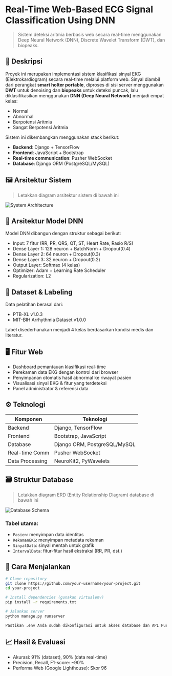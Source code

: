 # Real-Time Web-Based ECG Signal Classification Using DNN

> Sistem deteksi aritmia berbasis web secara real-time menggunakan Deep Neural Network (DNN), Discrete Wavelet Transform (DWT), dan biopeaks.

## 📑 Deskripsi

Proyek ini merupakan implementasi sistem klasifikasi sinyal EKG (Elektrokardiogram) secara real-time melalui platform web. Sinyal diambil dari perangkat **smart holter portable**, diproses di sisi server menggunakan **DWT** untuk denoising dan **biopeaks** untuk deteksi puncak, lalu diklasifikasikan menggunakan **DNN (Deep Neural Network)** menjadi empat kelas:
- Normal
- Abnormal
- Berpotensi Aritmia
- Sangat Berpotensi Aritmia

Sistem ini dikembangkan menggunakan stack berikut:
- **Backend**: Django + TensorFlow
- **Frontend**: JavaScript + Bootstrap
- **Real-time communication**: Pusher WebSocket
- **Database**: Django ORM (PostgreSQL/MySQL)

## 🖼️ Arsitektur Sistem

> Letakkan diagram arsitektur sistem di bawah ini

![System Architecture](assets/system_architecture.png)

## 🧠 Arsitektur Model DNN

Model DNN dibangun dengan struktur sebagai berikut:
- Input: 7 fitur (RR, PR, QRS, QT, ST, Heart Rate, Rasio R/S)
- Dense Layer 1: 128 neuron + BatchNorm + Dropout(0.4)
- Dense Layer 2: 64 neuron + Dropout(0.3)
- Dense Layer 3: 32 neuron + Dropout(0.2)
- Output Layer: Softmax (4 kelas)
- Optimizer: Adam + Learning Rate Scheduler
- Regularization: L2

## 🧪 Dataset & Labeling

Data pelatihan berasal dari:
- PTB-XL v1.0.3
- MIT-BIH Arrhythmia Dataset v1.0.0

Label disederhanakan menjadi 4 kelas berdasarkan kondisi medis dan literatur.

## 🖥️ Fitur Web

- Dashboard pemantauan klasifikasi real-time
- Perekaman data EKG dengan kontrol dari browser
- Penyimpanan otomatis hasil abnormal ke riwayat pasien
- Visualisasi sinyal EKG & fitur yang terdeteksi
- Panel administrator & referensi data

## ⚙️ Teknologi

| Komponen        | Teknologi               |
|----------------|--------------------------|
| Backend        | Django, TensorFlow       |
| Frontend       | Bootstrap, JavaScript    |
| Database       | Django ORM, PostgreSQL/MySQL |
| Real-time Comm | Pusher WebSocket         |
| Data Processing| NeuroKit2, PyWavelets    |

## 🗃️ Struktur Database

> Letakkan diagram ERD (Entity Relationship Diagram) database di bawah ini

![Database Schema](assets/database_erd.png)

### Tabel utama:
- `Pasien`: menyimpan data identitas
- `RekamanEKG`: menyimpan metadata rekaman
- `SinyalData`: sinyal mentah untuk grafik
- `IntervalData`: fitur-fitur hasil ekstraksi (RR, PR, dst.)

## 🚀 Cara Menjalankan

```bash
# Clone repository
git clone https://github.com/your-username/your-project.git
cd your-project

# Install dependencies (gunakan virtualenv)
pip install -r requirements.txt

# Jalankan server
python manage.py runserver

Pastikan .env Anda sudah dikonfigurasi untuk akses database dan API Pusher.
```

## 📈 Hasil & Evaluasi
- Akurasi: 91% (dataset), 90% (data real-time)
- Precision, Recall, F1-score: ~90%
- Performa Web (Google Lighthouse): Skor 96

